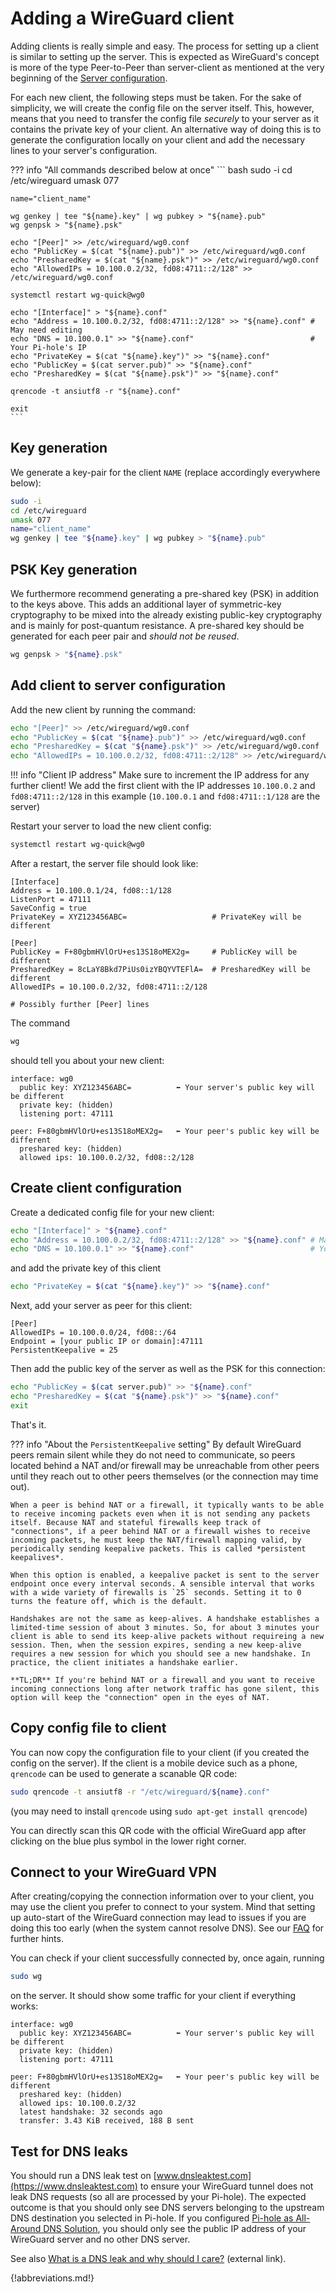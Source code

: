 # Adding a WireGuard client

Adding clients is really simple and easy. The process for setting up a client is similar to setting up the server. This is expected as WireGuard's concept is more of the type Peer-to-Peer than server-client as mentioned at the very beginning of the [Server configuration](server.md).

For each new client, the following steps must be taken. For the sake of simplicity, we will create the config file on the server itself. This, however, means that you need to transfer the config file *securely* to your server as it contains the private key of your client. An alternative way of doing this is to generate the configuration locally on your client and add the necessary lines to your server's configuration.

<!-- markdownlint-disable code-block-style -->
??? info "All commands described below at once"
    ``` bash
    sudo -i
    cd /etc/wireguard
    umask 077

    name="client_name"

    wg genkey | tee "${name}.key" | wg pubkey > "${name}.pub"
    wg genpsk > "${name}.psk"

    echo "[Peer]" >> /etc/wireguard/wg0.conf
    echo "PublicKey = $(cat "${name}.pub")" >> /etc/wireguard/wg0.conf
    echo "PresharedKey = $(cat "${name}.psk")" >> /etc/wireguard/wg0.conf
    echo "AllowedIPs = 10.100.0.2/32, fd08:4711::2/128" >> /etc/wireguard/wg0.conf

    systemctl restart wg-quick@wg0

    echo "[Interface]" > "${name}.conf"
    echo "Address = 10.100.0.2/32, fd08:4711::2/128" >> "${name}.conf" # May need editing
    echo "DNS = 10.100.0.1" >> "${name}.conf"                          # Your Pi-hole's IP
    echo "PrivateKey = $(cat "${name}.key")" >> "${name}.conf"
    echo "PublicKey = $(cat server.pub)" >> "${name}.conf"
    echo "PresharedKey = $(cat "${name}.psk")" >> "${name}.conf"

    qrencode -t ansiutf8 -r "${name}.conf"

    exit
    ```
<!-- markdownlint-disable code-block-style -->

## Key generation

We generate a key-pair for the client `NAME` (replace accordingly everywhere below):

``` bash
sudo -i
cd /etc/wireguard
umask 077
name="client_name"
wg genkey | tee "${name}.key" | wg pubkey > "${name}.pub"
```

## PSK Key generation

We furthermore recommend generating a pre-shared key (PSK) in addition to the keys above. This adds an additional layer of symmetric-key cryptography to be mixed into the already existing public-key cryptography and is mainly for post-quantum resistance. A pre-shared key should be generated for each peer pair and *should not be reused*.

``` bash
wg genpsk > "${name}.psk"
```

## Add client to server configuration

Add the new client by running the command:

``` bash
echo "[Peer]" >> /etc/wireguard/wg0.conf
echo "PublicKey = $(cat "${name}.pub")" >> /etc/wireguard/wg0.conf
echo "PresharedKey = $(cat "${name}.psk")" >> /etc/wireguard/wg0.conf
echo "AllowedIPs = 10.100.0.2/32, fd08:4711::2/128" >> /etc/wireguard/wg0.conf
```

<!-- markdownlint-disable code-block-style -->
!!! info "Client IP address"
    Make sure to increment the IP address for any further client! We add the first client with the IP addresses `10.100.0.2` and `fd08:4711::2/128` in this example (`10.100.0.1` and `fd08:4711::1/128` are the server)
<!-- markdownlint-disable code-block-style -->

Restart your server to load the new client config:

``` bash
systemctl restart wg-quick@wg0
```

After a restart, the server file should look like:

``` plain
[Interface]
Address = 10.100.0.1/24, fd08::1/128
ListenPort = 47111
SaveConfig = true
PrivateKey = XYZ123456ABC=                   # PrivateKey will be different

[Peer]
PublicKey = F+80gbmHVlOrU+es13S18oMEX2g=     # PublicKey will be different
PresharedKey = 8cLaY8Bkd7PiUs0izYBQYVTEFlA=  # PresharedKey will be different
AllowedIPs = 10.100.0.2/32, fd08:4711::2/128

# Possibly further [Peer] lines
```

The command

``` bash
wg
```

should tell you about your new client:

``` plain
interface: wg0
  public key: XYZ123456ABC=          ⬅ Your server's public key will be different
  private key: (hidden)
  listening port: 47111

peer: F+80gbmHVlOrU+es13S18oMEX2g=   ⬅ Your peer's public key will be different
  preshared key: (hidden)
  allowed ips: 10.100.0.2/32, fd08::2/128
```

## Create client configuration

Create a dedicated config file for your new client:

``` bash
echo "[Interface]" > "${name}.conf"
echo "Address = 10.100.0.2/32, fd08:4711::2/128" >> "${name}.conf" # May need editing
echo "DNS = 10.100.0.1" >> "${name}.conf"                          # Your Pi-hole's IP
```

and add the private key of this client

``` bash
echo "PrivateKey = $(cat "${name}.key")" >> "${name}.conf"
```

Next, add your server as peer for this client:

``` plain
[Peer]
AllowedIPs = 10.100.0.0/24, fd08::/64
Endpoint = [your public IP or domain]:47111
PersistentKeepalive = 25
```

Then add the public key of the server as well as the PSK for this connection:

``` bash
echo "PublicKey = $(cat server.pub)" >> "${name}.conf"
echo "PresharedKey = $(cat "${name}.psk")" >> "${name}.conf"
exit
```

That's it.

<!-- markdownlint-disable code-block-style -->
??? info "About the `PersistentKeepalive` setting"
    By default WireGuard peers remain silent while they do not need to communicate, so peers located behind a NAT and/or firewall may be unreachable from other peers until they reach out to other peers themselves (or the connection may time out).

    When a peer is behind NAT or a firewall, it typically wants to be able to receive incoming packets even when it is not sending any packets itself. Because NAT and stateful firewalls keep track of "connections", if a peer behind NAT or a firewall wishes to receive incoming packets, he must keep the NAT/firewall mapping valid, by periodically sending keepalive packets. This is called *persistent keepalives*.

    When this option is enabled, a keepalive packet is sent to the server endpoint once every interval seconds. A sensible interval that works with a wide variety of firewalls is `25` seconds. Setting it to 0 turns the feature off, which is the default.

    Handshakes are not the same as keep-alives. A handshake establishes a limited-time session of about 3 minutes. So, for about 3 minutes your client is able to send its keep-alive packets without requireing a new session. Then, when the session expires, sending a new keep-alive requires a new session for which you should see a new handshake. In practice, the client initiates a handshake earlier.

    **TL;DR** If you're behind NAT or a firewall and you want to receive incoming connections long after network traffic has gone silent, this option will keep the "connection" open in the eyes of NAT.
<!-- markdownlint-disable code-block-style -->

## Copy config file to client

You can now copy the configuration file to your client (if you created the config on the server). If the client is a mobile device such as a phone, `qrencode` can be used to generate a scanable QR code:

``` bash
sudo qrencode -t ansiutf8 -r "/etc/wireguard/${name}.conf"
```

(you may need to install `qrencode` using `sudo apt-get install qrencode`)

You can directly scan this QR code with the official WireGuard app after clicking on the blue plus symbol in the lower right corner.

## Connect to your WireGuard VPN

After creating/copying the connection information over to your client, you may use the client you prefer to connect to your system. Mind that setting up auto-start of the WireGuard connection may lead to issues if you are doing this too early (when the system cannot resolve DNS). See our [FAQ](faq.md) for further hints.

You can check if your client successfully connected by, once again, running

``` bash
sudo wg
```

on the server. It should show some traffic for your client if everything works:

``` plain
interface: wg0
  public key: XYZ123456ABC=          ⬅ Your server's public key will be different
  private key: (hidden)
  listening port: 47111

peer: F+80gbmHVlOrU+es13S18oMEX2g=   ⬅ Your peer's public key will be different
  preshared key: (hidden)
  allowed ips: 10.100.0.2/32
  latest handshake: 32 seconds ago
  transfer: 3.43 KiB received, 188 B sent
```

## Test for DNS leaks

You should run a DNS leak test on [www.dnsleaktest.com](https://www.dnsleaktest.com) to ensure your WireGuard tunnel does not leak DNS requests (so all are processed by your Pi-hole). The expected outcome is that you should only see DNS servers belonging to the upstream DNS destination you selected in Pi-hole. If you configured [Pi-hole as All-Around DNS Solution](/guides/dns/unbound/), you should only see the public IP address of your WireGuard server and no other DNS server.

See also [What is a DNS leak and why should I care?](https://www.dnsleaktest.com/what-is-a-dns-leak.html) (external link).

{!abbreviations.md!}

